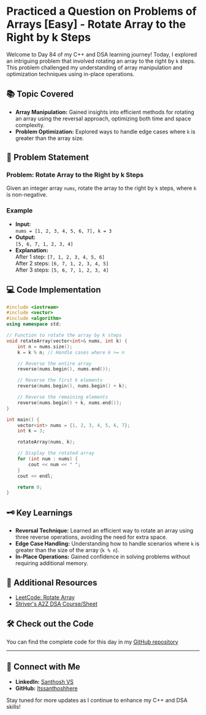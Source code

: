 # Practiced a Question on Problems of Arrays [Easy] - Rotate Array to the Right by k Steps

Welcome to Day 84 of my C++ and DSA learning journey! Today, I explored an intriguing problem that involved rotating an array to the right by `k` steps. This problem challenged my understanding of array manipulation and optimization techniques using in-place operations.

## 📚 Topic Covered
- **Array Manipulation:** Gained insights into efficient methods for rotating an array using the reversal approach, optimizing both time and space complexity.
- **Problem Optimization:** Explored ways to handle edge cases where `k` is greater than the array size.

## 📝 Problem Statement
### Problem: Rotate Array to the Right by k Steps

Given an integer array `nums`, rotate the array to the right by `k` steps, where `k` is non-negative.

### Example
- **Input:**  
  `nums = [1, 2, 3, 4, 5, 6, 7], k = 3`
- **Output:**  
  `[5, 6, 7, 1, 2, 3, 4]`
- **Explanation:**  
  After 1 step: `[7, 1, 2, 3, 4, 5, 6]`  
  After 2 steps: `[6, 7, 1, 2, 3, 4, 5]`  
  After 3 steps: `[5, 6, 7, 1, 2, 3, 4]`

## 💻 Code Implementation

```cpp
#include <iostream>
#include <vector>
#include <algorithm>
using namespace std;

// Function to rotate the array by k steps
void rotateArray(vector<int>& nums, int k) {
    int n = nums.size();
    k = k % n; // Handle cases where k >= n

    // Reverse the entire array
    reverse(nums.begin(), nums.end());

    // Reverse the first k elements
    reverse(nums.begin(), nums.begin() + k);

    // Reverse the remaining elements
    reverse(nums.begin() + k, nums.end());
}

int main() {
    vector<int> nums = {1, 2, 3, 4, 5, 6, 7};
    int k = 3;

    rotateArray(nums, k);

    // Display the rotated array
    for (int num : nums) {
        cout << num << " ";
    }
    cout << endl;

    return 0;
}
```

## 🗝️ Key Learnings
- **Reversal Technique:** Learned an efficient way to rotate an array using three reverse operations, avoiding the need for extra space.
- **Edge Case Handling:** Understanding how to handle scenarios where `k` is greater than the size of the array (`k % n`).
- **In-Place Operations:** Gained confidence in solving problems without requiring additional memory.

## 🔗 Additional Resources
- [LeetCode: Rotate Array](https://leetcode.com/problems/rotate-array/)
- [Striver's A2Z DSA Course/Sheet](https://takeuforward.org/strivers-a2z-dsa-course/strivers-a2z-dsa-course-sheet-2)

## 🛠️ Check out the Code
You can find the complete code for this day in my [GitHub repository](https://github.com/Itssanthoshhere/Data-Structures-and-Algorithms/blob/main/C%2B%2B%20with%20DSA-learning-journey/Day84%20-%20Solve%20Problems%20on%20Arrays%20%5BEasy%5D%20-%20Rotate%20array%20by%20K%20elements/Rotate_array_by_K_elements.cpp)

---

## 🔗 Connect with Me
- **LinkedIn:** [Santhosh VS](https://www.linkedin.com/in/thesanthoshvs/)
- **GitHub:** [Itssanthoshhere](https://github.com/Itssanthoshhere)

Stay tuned for more updates as I continue to enhance my C++ and DSA skills!
